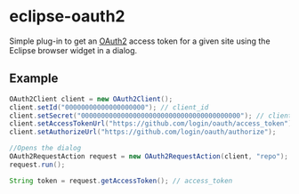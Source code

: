 # eclipse-oauth2

Simple plug-in to get an [OAuth2](http://tools.ietf.org/html/draft-ietf-oauth-v2-18)
access token for a given site using the Eclipse browser widget in a dialog.

## Example

```java
OAuth2Client client = new OAuth2Client();
client.setId("00000000000000000000"); // client_id
client.setSecret("0000000000000000000000000000000000000000"); // client_secret
client.setAccessTokenUrl("https://github.com/login/oauth/access_token");
client.setAuthorizeUrl("https://github.com/login/oauth/authorize");

//Opens the dialog
OAuth2RequestAction request = new OAuth2RequestAction(client, "repo");
request.run();

String token = request.getAccessToken(); // access_token
```
